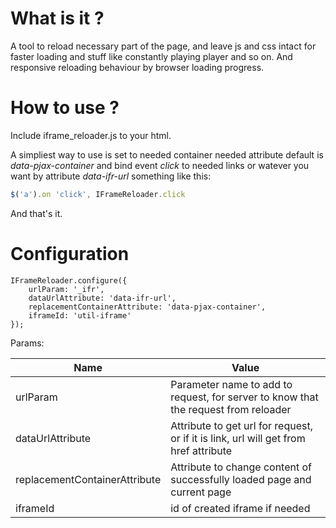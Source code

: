 # What is it ?

A tool to reload necessary part of the page, and leave js and css intact for faster loading and stuff like constantly playing player and so on. And responsive reloading behaviour by browser loading progress.

# How to use ?

Include iframe_reloader.js to your html.

A simpliest way to use is set to needed container needed attribute default is *data-pjax-container* and bind event *click* to needed links or watever you want by attribute *data-ifr-url* something like this:

```javascript
$('a').on 'click', IFrameReloader.click
```

And that's it.

# Configuration

```javascipt
IFrameReloader.configure({
    urlParam: '_ifr',
    dataUrlAttribute: 'data-ifr-url',
    replacementContainerAttribute: 'data-pjax-container',
    iframeId: 'util-iframe'
});
```

Params:

Name | Value
----- | ------
urlParam | Parameter name to add to request, for server to know that the request from reloader
dataUrlAttribute | Attribute to get url for request, or if it is link, url will get from href attribute
replacementContainerAttribute | Attribute to change content of successfully loaded page and current page
iframeId | id of created iframe if needed

